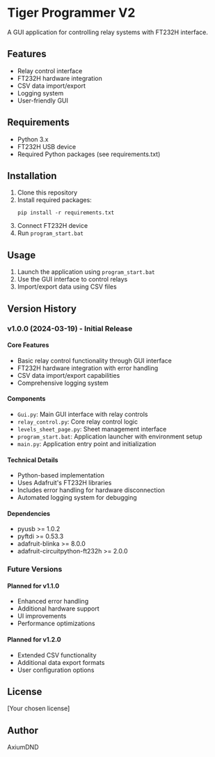 # Tiger Programmer V2

A GUI application for controlling relay systems with FT232H interface.

## Features
- Relay control interface
- FT232H hardware integration
- CSV data import/export
- Logging system
- User-friendly GUI

## Requirements
- Python 3.x
- FT232H USB device
- Required Python packages (see requirements.txt)

## Installation
1. Clone this repository
2. Install required packages:
   ```
   pip install -r requirements.txt
   ```
3. Connect FT232H device
4. Run `program_start.bat`

## Usage
1. Launch the application using `program_start.bat`
2. Use the GUI interface to control relays
3. Import/export data using CSV files

## Version History

### v1.0.0 (2024-03-19) - Initial Release
#### Core Features
- Basic relay control functionality through GUI interface
- FT232H hardware integration with error handling
- CSV data import/export capabilities
- Comprehensive logging system

#### Components
- `Gui.py`: Main GUI interface with relay controls
- `relay_control.py`: Core relay control logic
- `levels_sheet_page.py`: Sheet management interface
- `program_start.bat`: Application launcher with environment setup
- `main.py`: Application entry point and initialization

#### Technical Details
- Python-based implementation
- Uses Adafruit's FT232H libraries
- Includes error handling for hardware disconnection
- Automated logging system for debugging

#### Dependencies
- pyusb >= 1.0.2
- pyftdi >= 0.53.3
- adafruit-blinka >= 8.0.0
- adafruit-circuitpython-ft232h >= 2.0.0

### Future Versions
#### Planned for v1.1.0
- Enhanced error handling
- Additional hardware support
- UI improvements
- Performance optimizations

#### Planned for v1.2.0
- Extended CSV functionality
- Additional data export formats
- User configuration options

## License
[Your chosen license]

## Author
AxiumDND 